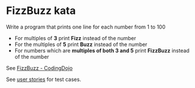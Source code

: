 # FizzBuzz kata

Write a program that prints one line for each number from 1 to 100
* For multiples of **3** print **Fizz** instead of the number
* For the multiples of **5** print **Buzz** instead of the number
* For numbers which are **multiples of both 3 and 5** print **FizzBuzz** instead of the number


See [FizzBuzz - CodingDojo](http://codingdojo.org/kata/FizzBuzz/)

See [user stories](http://agilekatas.co.uk/katas/FizzBuzz-Kata) for test cases.